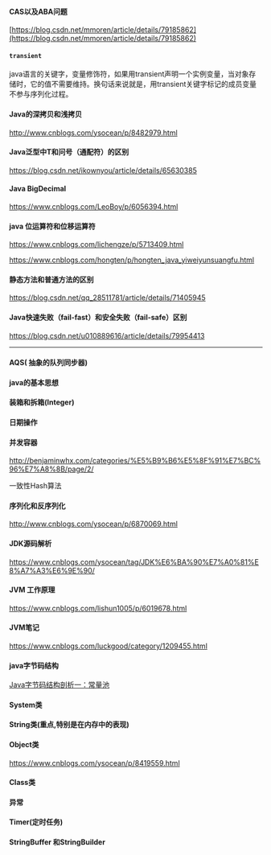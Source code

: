 #### CAS以及ABA问题

[https://blog.csdn.net/mmoren/article/details/79185862](https://blog.csdn.net/mmoren/article/details/79185862)

#### `transient` 

java语言的关键字，变量修饰符，如果用transient声明一个实例变量，当对象存储时，它的值不需要维持。换句话来说就是，用transient关键字标记的成员变量不参与序列化过程。

#### Java的深拷贝和浅拷贝

http://www.cnblogs.com/ysocean/p/8482979.html

#### Java泛型中T和问号（通配符）的区别

https://blog.csdn.net/ikownyou/article/details/65630385

#### Java BigDecimal

https://www.cnblogs.com/LeoBoy/p/6056394.html

#### java 位运算符和位移运算符

https://www.cnblogs.com/lichengze/p/5713409.html 

https://www.cnblogs.com/hongten/p/hongten_java_yiweiyunsuangfu.html

#### 静态方法和普通方法的区别

https://blog.csdn.net/qq_28511781/article/details/71405945

#### Java快速失败（fail-fast）和安全失败（fail-safe）区别

https://blog.csdn.net/u010889616/article/details/79954413



--------------

#### AQS( 抽象的队列同步器)

#### java的基本思想

#### 装箱和拆箱(Integer)

#### 日期操作

#### 并发容器


http://benjaminwhx.com/categories/%E5%B9%B6%E5%8F%91%E7%BC%96%E7%A8%8B/page/2/

一致性Hash算法

#### 序列化和反序列化

http://www.cnblogs.com/ysocean/p/6870069.html

#### JDK源码解析

https://www.cnblogs.com/ysocean/tag/JDK%E6%BA%90%E7%A0%81%E8%A7%A3%E6%9E%90/

####  JVM 工作原理

https://www.cnblogs.com/lishun1005/p/6019678.html

#### JVM笔记

https://www.cnblogs.com/luckgood/category/1209455.html



#### java字节码结构

[Java字节码结构剖析一：常量池](https://blog.csdn.net/u013096088/article/details/83047282#commentBox)



#### System类

#### String类(重点,特别是在内存中的表现)

#### Object类

https://www.cnblogs.com/ysocean/p/8419559.html

#### Class类	

#### 异常

#### Timer(定时任务)

#### StringBuffer 和StringBuilder



